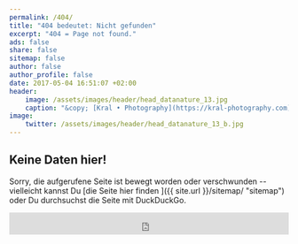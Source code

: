 ```yaml
---
permalink: /404/
title: "404 bedeutet: Nicht gefunden"
excerpt: "404 = Page not found."
ads: false
share: false
sitemap: false
author: false
author_profile: false     
date: 2017-05-04 16:51:07 +02:00 
header:
    image: /assets/images/header/head_datanature_13.jpg
    caption: "&copy; [Kral • Photography](https://kral-photography.com)"
image:
    twitter: /assets/images/header/head_datanature_13_b.jpg
---
```


## Keine Daten hier!

Sorry, die aufgerufene Seite ist bewegt worden oder verschwunden -- vielleicht kannst Du [die Seite hier finden ]({{ site.url }}/sitemap/ "sitemap") oder Du durchsuchst die Seite mit DuckDuckGo.

<iframe src="https://duckduckgo.com/search.html?site=ondata.work&prefill=Search DuckDuckGo&focus=yes" style="overflow:hidden;margin:0;padding:0;width:100%;height:40px;" frameborder="0"></iframe>

